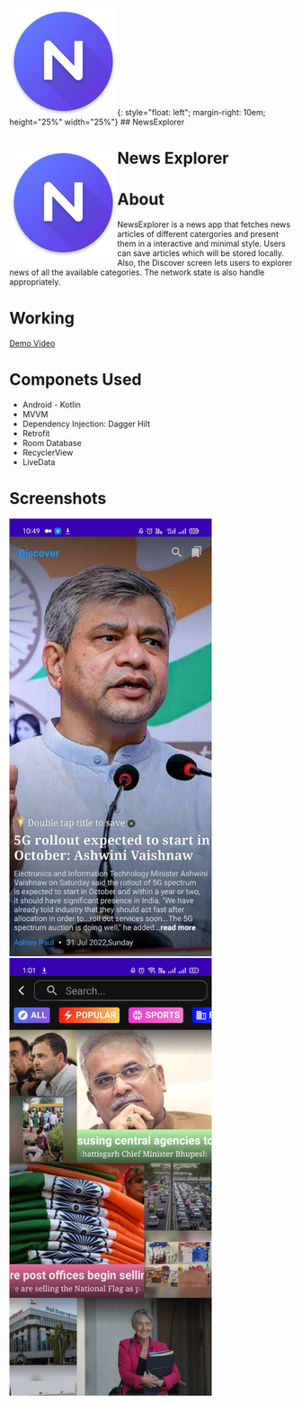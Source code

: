 ![image](https://github.com/RohanPatil1/NewsExplorer/blob/master/icon.png){: style="float: left"; margin-right: 10em; height="25%" width="25%"} ## NewsExplorer

<div style="clear: both;">
  <div style="float: left; margin-right 1em;">
    <img src="https://github.com/RohanPatil1/NewsExplorer/blob/master/icon.png" alt="">
  </div>
  <div>
    <h1>News Explorer</h1>
  </div>
</div>

# About
NewsExplorer is a news app that fetches news articles of different catergories and present them in a interactive and minimal style. Users can save articles which will be stored locally. Also, the Discover screen lets users to explorer news of all the available categories. The network state is also handle appropriately.  

# Working
[Demo Video](https://youtu.be/FYAJ52PTVHE)

# Componets Used
- Android - Kotlin
- MVVM
- Dependency Injection: Dagger Hilt
- Retrofit
- Room Database
- RecyclerView
- LiveData 

 # Screenshots
<img src="https://github.com/RohanPatil1/NewsExplorer/blob/master/ss1.jpg" width="360" height="777" />
<img src="https://github.com/RohanPatil1/NewsExplorer/blob/master/ss2.jpg" width="360" height="777" />
